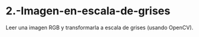 # 2.-Imagen-en-escala-de-grises
Leer una imagen RGB y transformarla a escala de grises (usando OpenCV).
